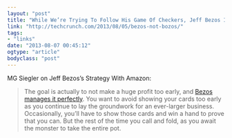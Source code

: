 ```yaml
---
layout: "post"
title: "While We’re Trying To Follow His Game Of Checkers, Jeff Bezos Is Playing Chess"
link: "http://techcrunch.com/2013/08/05/bezos-not-bozos/"
tags: 
- "links"
date: "2013-08-07 00:45:12"
ogtype: "article"
bodyclass: "post"
---
```


MG Siegler on Jeff Bezos’s Strategy With Amazon:

> The goal is actually to not make a huge profit too early, and [Bezos manages it perfectly](https://twitter.com/benedictevans/status/364491625957175297). You want to avoid showing your cards too early as you continue to lay the groundwork for an ever-larger business. Occasionally, you’ll have to show those cards and win a hand to prove that you can. But the rest of the time you call and fold, as you await the monster to take the entire pot.